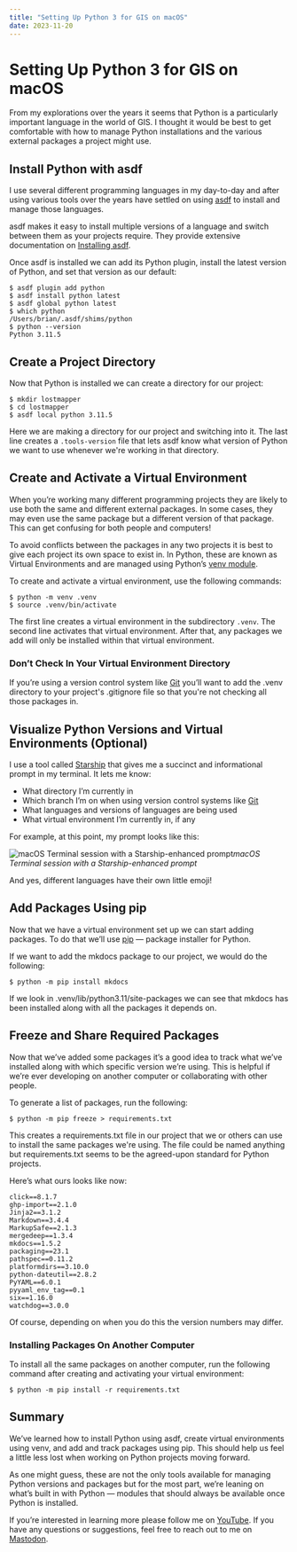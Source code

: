 ```yaml
---
title: "Setting Up Python 3 for GIS on macOS"
date: 2023-11-20
---
```


# Setting Up Python 3 for GIS on macOS

From my explorations over the years it seems that Python is a particularly important language in the world of GIS. I thought it would be best to get comfortable with how to manage Python installations and the various external packages a project might use.

## Install Python with asdf

I use several different programming languages in my day-to-day and after using various tools over the years have settled on using [asdf](https://asdf-vm.com/) to install and manage those languages.

asdf makes it easy to install multiple versions of a language and switch between them as your projects require. They provide extensive documentation on [Installing asdf](https://asdf-vm.com/guide/getting-started.html).

Once asdf is installed we can add its Python plugin, install the latest version of Python, and set that version as our default:

    $ asdf plugin add python
    $ asdf install python latest
    $ asdf global python latest
    $ which python
    /Users/brian/.asdf/shims/python
    $ python --version
    Python 3.11.5

## Create a Project Directory

Now that Python is installed we can create a directory for our project:

    $ mkdir lostmapper
    $ cd lostmapper
    $ asdf local python 3.11.5

Here we are making a directory for our project and switching into it. The last line creates a `.tools-version` file that lets asdf know what version of Python we want to use whenever we're working in that directory.

## Create and Activate a Virtual Environment

When you’re working many different programming projects they are likely to use both the same and different external packages. In some cases, they may even use the same package but a different version of that package. This can get confusing for both people and computers!

To avoid conflicts between the packages in any two projects it is best to give each project its own space to exist in. In Python, these are known as Virtual Environments and are managed using Python’s [venv module](https://docs.python.org/3/library/venv.html).

To create and activate a virtual environment, use the following commands:

    $ python -m venv .venv
    $ source .venv/bin/activate

The first line creates a virtual environment in the subdirectory `.venv`. The second line activates that virtual environment. After that, any packages we add will only be installed within that virtual environment.

### Don’t Check In Your Virtual Environment Directory

If you’re using a version control system like [Git](https://git-scm.com/) you’ll want to add the .venv directory to your project's .gitignore file so that you're not checking all those packages in.

## Visualize Python Versions and Virtual Environments (Optional)

I use a tool called [Starship](https://starship.rs/) that gives me a succinct and informational prompt in my terminal. It lets me know:

- What directory I’m currently in
- Which branch I’m on when using version control systems like [Git](https://git-scm.com/)
- What languages and versions of languages are being used
- What virtual environment I’m currently in, if any

For example, at this point, my prompt looks like this:

![macOS Terminal session with a Starship-enhanced prompt](https://cdn-images-1.medium.com/max/2120/1*87H4N34OKX2x0SN24TzcCA.png)*macOS Terminal session with a Starship-enhanced prompt*

And yes, different languages have their own little emoji!

## Add Packages Using pip

Now that we have a virtual environment set up we can start adding packages. To do that we’ll use [pip](https://pip.pypa.io/) — package installer for Python.

If we want to add the mkdocs package to our project, we would do the following:

    $ python -m pip install mkdocs

If we look in .venv/lib/python3.11/site-packages we can see that mkdocs has been installed along with all the packages it depends on.

## Freeze and Share Required Packages

Now that we’ve added some packages it’s a good idea to track what we’ve installed along with which specific version we’re using. This is helpful if we’re ever developing on another computer or collaborating with other people.

To generate a list of packages, run the following:

    $ python -m pip freeze > requirements.txt

This creates a requirements.txt file in our project that we or others can use to install the same packages we're using. The file could be named anything but requirements.txt seems to be the agreed-upon standard for Python projects.

Here’s what ours looks like now:

    click==8.1.7
    ghp-import==2.1.0
    Jinja2==3.1.2
    Markdown==3.4.4
    MarkupSafe==2.1.3
    mergedeep==1.3.4
    mkdocs==1.5.2
    packaging==23.1
    pathspec==0.11.2
    platformdirs==3.10.0
    python-dateutil==2.8.2
    PyYAML==6.0.1
    pyyaml_env_tag==0.1
    six==1.16.0
    watchdog==3.0.0

Of course, depending on when you do this the version numbers may differ.

### Installing Packages On Another Computer

To install all the same packages on another computer, run the following command after creating and activating your virtual environment:

    $ python -m pip install -r requirements.txt

## Summary

We’ve learned how to install Python using asdf, create virtual environments using venv, and add and track packages using pip. This should help us feel a little less lost when working on Python projects moving forward.

As one might guess, these are not the only tools available for managing Python versions and packages but for the most part, we’re leaning on what’s built in with Python — modules that should always be available once Python is installed.

If you’re interested in learning more please follow me on [YouTube](https://www.youtube.com/@lostmapper). If you have any questions or suggestions, feel free to reach out to me on [Mastodon](https://mapstodon.space/@lostmapper).
